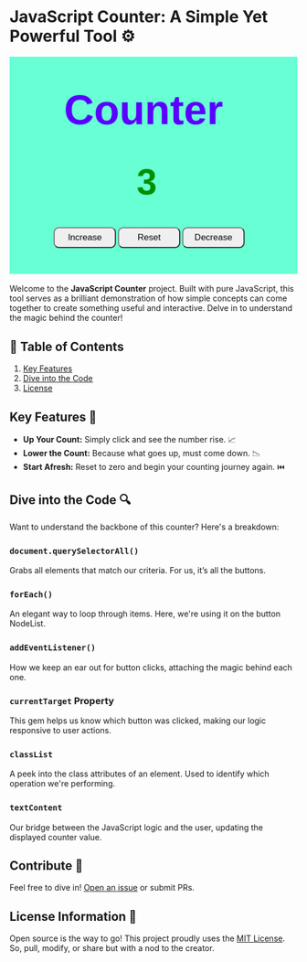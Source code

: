 # JavaScript Counter: A Simple Yet Powerful Tool ⚙️

<p align="center">
  <img src="app.png" alt="Application Image">
</p>


Welcome to the **JavaScript Counter** project. Built with pure JavaScript, this tool serves as a brilliant demonstration of how simple concepts can come together to create something useful and interactive. Delve in to understand the magic behind the counter!

## 📖 Table of Contents
1. [Key Features](#key-features-🚀)
2. [Dive into the Code](#dive-into-the-code-🔍)
3. [License](#license-information-🔏)

## Key Features 🚀
* **Up Your Count:** Simply click and see the number rise. 📈
* **Lower the Count:** Because what goes up, must come down. 📉
* **Start Afresh:** Reset to zero and begin your counting journey again. ⏮️

## Dive into the Code 🔍

Want to understand the backbone of this counter? Here's a breakdown:

### `document.querySelectorAll()`
Grabs all elements that match our criteria. For us, it’s all the buttons.

### `forEach()`
An elegant way to loop through items. Here, we're using it on the button NodeList.

### `addEventListener()`
How we keep an ear out for button clicks, attaching the magic behind each one.

### `currentTarget` Property
This gem helps us know which button was clicked, making our logic responsive to user actions.

### `classList`
A peek into the class attributes of an element. Used to identify which operation we're performing.

### `textContent`
Our bridge between the JavaScript logic and the user, updating the displayed counter value.

## Contribute 🤝

Feel free to dive in! [Open an issue](https://github.com/ibilalkayy/JavaScript-Projects/issues) or submit PRs.

## License Information 🔏

Open source is the way to go! This project proudly uses the [MIT License](../LICENSE). So, pull, modify, or share but with a nod to the creator.